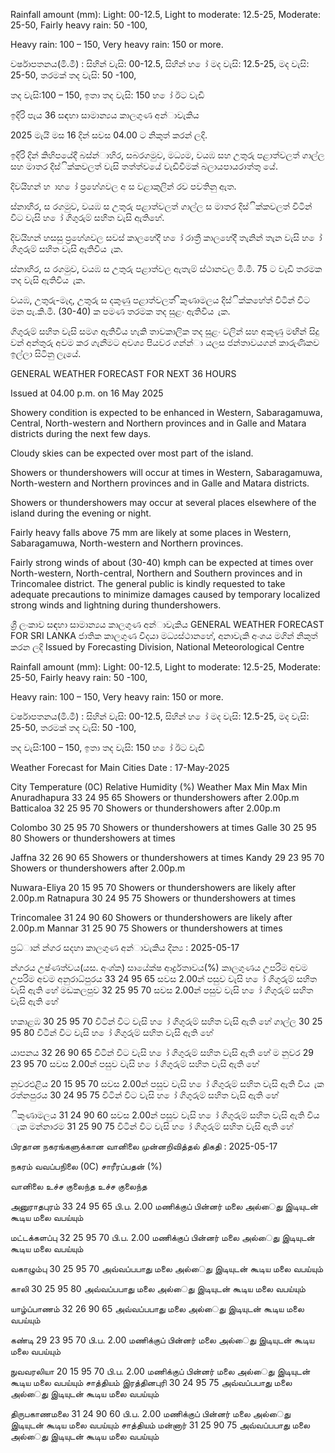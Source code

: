 Rainfall amount (mm): Light: 00-12.5, Light to moderate: 12.5-25, Moderate: 25-50, Fairly heavy rain: 50 -100,

Heavy rain: 100 – 150, Very heavy rain: 150 or more.

වර්ෂාපතනය(මි.මී) : සිහින් වැසි: 00-12.5, සිහින් හ ෝ මද වැසි: 12.5-25, මද වැසි: 25-50, තරමක් තද වැසි: 50 -100,

තද වැසි:100 – 150, ඉතා තද වැසි: 150 හ ෝ ඊට වැඩි

ඉදිරි පැය 36 සඳහා සාමාන්‍යය කාලගුණ අන්‍ාවැකිය

2025 මැයි මස 16 දින්‍ සවස 04.00 ට නිකුත් කරන්‍ ලදි.

ඉදිරි දින්‍ කිහිපයේදී බස්න්‍ාහිර, සබරගමුව, මධ්‍යම, වයඹ සහ උතුරු පළාත්වලත් ගාල්ල සහ මාතර දිස්ික්කවලත් වැසි තත්ත්වයේ වැඩිවීමක් බලායපායරාත්තු යේ.

දිවයිහන් හ ාහ ෝ ප්‍රහේශවල අ ස වළාකුලින් රව පවතිනු ඇත.

ස්නාහිර, ස රගමුව, වයඹ ස උතුරු පළාත්වලත් ගාල්ල ස මාතර දිස්ික්කවලත් විටින් විට වැසි හ ෝ ගිගුරුම් සහිත වැසි ඇතිහේ.

දිවයිහන් හසසු ප්‍රහේශවල සවස් කාලහේදී හ ෝ රාත්‍රී කාලහේදී තැනින් තැන වැසි හ ෝ ගිගුරුම් සහිත වැසි ඇතිවිය ැක.

ස්නාහිර, ස රගමුව, වයඹ ස උතුරු පළාත්වල ඇතැම් ස්ථානවල මි.මී. 75 ට වැඩි තරමක තද වැසි ඇතිවිය ැක.

වයඹ, උතුරු-මැද, උතුරු ස දකුණු පළාත්වලත් ිකුණාමලය දිස්ික්කහේත් විටින් විට මන පැ.කි.මී. (30-40) ක පමණ තරමක තද සුළං ඇතිවිය ැක.

ගිගුරුම් සහිත වැසි සමග ඇතිවිය හැකි තාවකාලික තද සුළං වලින් සහ අකුණු මඟින් සිදු වන්‍ අන්‍තුරු අවම කර ගැනීමට අවශ්‍ය පියවර ගන්න්‍ා යලස ජන්‍තාවයගන් කාරුණිකව ඉල්ලා සිටිනු ලැයේ.

GENERAL WEATHER FORECAST FOR NEXT 36 HOURS

Issued at 04.00 p.m. on 16 May 2025

Showery condition is expected to be enhanced in Western, Sabaragamuwa, Central, North-western and Northern provinces and in Galle and Matara districts during the next few days.

Cloudy skies can be expected over most part of the island.

Showers or thundershowers will occur at times in Western, Sabaragamuwa, North-western and Northern provinces and in Galle and Matara districts.

Showers or thundershowers may occur at several places elsewhere of the island during the evening or night.

Fairly heavy falls above 75 mm are likely at some places in Western, Sabaragamuwa, North-western and Northern provinces.

Fairly strong winds of about (30-40) kmph can be expected at times over North-western, North-central, Northern and Southern provinces and in Trincomalee district. The general public is kindly requested to take adequate precautions to minimize damages caused by temporary localized strong winds and lightning during thundershowers.

ශ්‍රී ලංකාව සඳහා සාමාන්‍යය කාලගුණ අන්‍ාවැකිය GENERAL WEATHER FORECAST FOR SRI LANKA ජාතික කාලගුණ විදයා මධ්‍යස්ථානහේ, අනාවැකි අංශය මගින් නිකුත් කරන ලදි Issued by Forecasting Division, National Meteorological Centre

Rainfall amount (mm): Light: 00-12.5, Light to moderate: 12.5-25, Moderate: 25-50, Fairly heavy rain: 50 -100,

Heavy rain: 100 – 150, Very heavy rain: 150 or more.

වර්ෂාපතනය(මි.මී) : සිහින් වැසි: 00-12.5, සිහින් හ ෝ මද වැසි: 12.5-25, මද වැසි: 25-50, තරමක් තද වැසි: 50 -100,

තද වැසි:100 – 150, ඉතා තද වැසි: 150 හ ෝ ඊට වැඩි

Weather Forecast for Main Cities Date : 17-May-2025

City Temperature (0C) Relative Humidity (%) Weather Max Min Max Min Anuradhapura 33 24 95 65 Showers or thundershowers after 2.00p.m Batticaloa 32 25 95 70 Showers or thundershowers after 2.00p.m

Colombo 30 25 95 70 Showers or thundershowers at times Galle 30 25 95 80 Showers or thundershowers at times

Jaffna 32 26 90 65 Showers or thundershowers at times Kandy 29 23 95 70 Showers or thundershowers after 2.00p.m

Nuwara-Eliya 20 15 95 70 Showers or thundershowers are likely after 2.00p.m Ratnapura 30 24 95 75 Showers or thundershowers at times

Trincomalee 31 24 90 60 Showers or thundershowers are likely after 2.00p.m Mannar 31 25 90 75 Showers or thundershowers at times

ප්‍රධ්‍ාන්‍ න්‍ගර සදහා කාලගුණ අන්‍ාවැකිය දින්‍ය : 2025-05-17

න්‍ගරය උෂ්ණත්වය(යස. අංශ්‍ක) සායේක්ෂ ආර්ද්‍රතාවය(%) කාලගුණය උපරිම අවම උපරිම අවම අනුරාධ්‍පුරය 33 24 95 65 සවස 2.00න් පසුව වැසි හ ෝ ගිගුරුම් සහිත වැසි ඇති හේ මඩකලපුව 32 25 95 70 සවස 2.00න් පසුව වැසි හ ෝ ගිගුරුම් සහිත වැසි ඇති හේ

හකාළඹ 30 25 95 70 විටින් විට වැසි හ ෝ ගිගුරුම් සහිත වැසි ඇති හේ ගාල්ල 30 25 95 80 විටින් විට වැසි හ ෝ ගිගුරුම් සහිත වැසි ඇති හේ

යාපනය 32 26 90 65 විටින් විට වැසි හ ෝ ගිගුරුම් සහිත වැසි ඇති හේ ම නුවර 29 23 95 70 සවස 2.00න් පසුව වැසි හ ෝ ගිගුරුම් සහිත වැසි ඇති හේ

නුවරඑළිය 20 15 95 70 සවස 2.00න් පසුව වැසි හ ෝ ගිගුරුම් සහිත වැසි ඇති විය ැක රත්නපුරය 30 24 95 75 විටින් විට වැසි හ ෝ ගිගුරුම් සහිත වැසි ඇති හේ

ිකුණාමලය 31 24 90 60 සවස 2.00න් පසුව වැසි හ ෝ ගිගුරුම් සහිත වැසි ඇති විය ැක මන්නාරම 31 25 90 75 විටින් විට වැසි හ ෝ ගිගුරුම් සහිත වැසි ඇති හේ

பிரதான நகரங்களுக்கான வானிலை முன்னறிவித்தல் திகதி : 2025-05-17

நகரம் வவப்பநிலை (0C) சாரீரப்பதன் (%)

வானிலை உச்ச குலைந்த உச்ச குலைந்த

அனுராதபுரம் 33 24 95 65 பி.ப. 2.00 மணிக்குப் பின்னர் மலை அல்ைது இடியுடன் கூடிய மலை வபய்யும்

மட்டக்களப்பு 32 25 95 70 பி.ப. 2.00 மணிக்குப் பின்னர் மலை அல்ைது இடியுடன் கூடிய மலை வபய்யும்

வகாழும்பு 30 25 95 70 அவ்வப்பபாது மலை அல்ைது இடியுடன் கூடிய மலை வபய்யும்

காலி 30 25 95 80 அவ்வப்பபாது மலை அல்ைது இடியுடன் கூடிய மலை வபய்யும்

யாழ்ப்பாணம் 32 26 90 65 அவ்வப்பபாது மலை அல்ைது இடியுடன் கூடிய மலை வபய்யும்

கண்டி 29 23 95 70 பி.ப. 2.00 மணிக்குப் பின்னர் மலை அல்ைது இடியுடன் கூடிய மலை வபய்யும்

நுவவரலியா 20 15 95 70 பி.ப. 2.00 மணிக்குப் பின்னர் மலை அல்ைது இடியுடன் கூடிய மலை வபய்யும் சாத்தியம் இரத்தினபுரி 30 24 95 75 அவ்வப்பபாது மலை அல்ைது இடியுடன் கூடிய மலை வபய்யும்

திருபகாணமலை 31 24 90 60 பி.ப. 2.00 மணிக்குப் பின்னர் மலை அல்ைது இடியுடன் கூடிய மலை வபய்யும் சாத்தியம் மன்னார் 31 25 90 75 அவ்வப்பபாது மலை அல்ைது இடியுடன் கூடிய மலை வபய்யும்